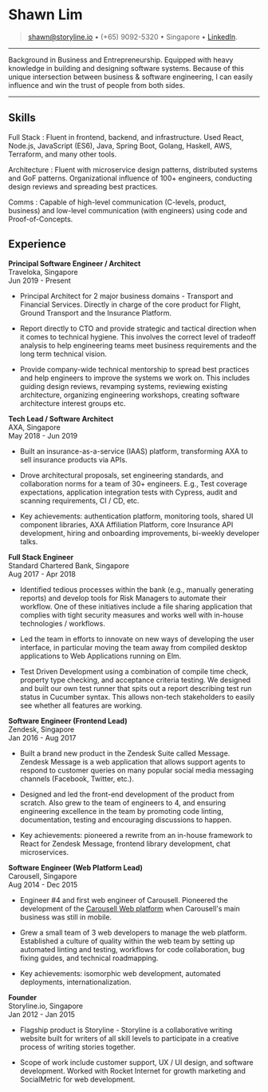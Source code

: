 # Shawn Lim

> <shawn@storyline.io> • (+65) 9092-5320 • Singapore • [LinkedIn](https://www.linkedin.com/in/shawn-lim-0a307550/).

---

Background in Business and Entrepreneurship. Equipped with heavy knowledge in building and designing software systems. Because of this unique intersection between business & software engineering, I can easily influence and win the trust of people from both sides.

---

## Skills

Full Stack
: Fluent in frontend, backend, and infrastructure. Used React, Node.js, JavaScript (ES6), Java, Spring Boot, Golang, Haskell, AWS, Terraform, and many other tools.

Architecture
: Fluent with microservice design patterns, distributed systems and GoF patterns. Organizational influence of 100+ engineers, conducting design reviews and spreading best practices.

Comms
: Capable of high-level communication (C-levels, product, business) and low-level communication (with engineers) using code and Proof-of-Concepts.

## Experience

**Principal Software Engineer / Architect** \
Traveloka, Singapore\
Jun 2019 - Present

- Principal Architect for 2 major business domains - Transport and Financial Services. Directly in charge of the core product for Flight, Ground Transport and the Insurance Platform.

- Report directly to CTO and provide strategic and tactical direction when it comes to technical hygiene. This involves the correct level of tradeoff analysis to help engineering teams meet business requirements and the long term technical vision.

- Provide company-wide technical mentorship to spread best practices and help engineers to improve the systems we work on. This includes guiding design reviews, revamping systems, reviewing existing architecture, organizing engineering workshops, creating software architecture interest groups etc.

**Tech Lead / Software Architect** \
AXA, Singapore\
May 2018 - Jun 2019

- Built an insurance-as-a-service (IAAS) platform, transforming AXA to sell insurance products via APIs.

- Drove architectural proposals, set engineering standards, and collaboration norms for a team of 30+ engineers. E.g., Test coverage expectations, application integration tests with Cypress, audit and scanning requirements, CI / CD, etc.

- Key achievements: authentication platform, monitoring tools, shared UI component libraries, AXA Affiliation Platform, core Insurance API development, hiring and onboarding improvements, bi-weekly developer talks.

**Full Stack Engineer** \
Standard Chartered Bank, Singapore\
Aug 2017 - Apr 2018

- Identified tedious processes within the bank (e.g., manually generating reports) and develop tools for Risk Managers to automate their workflow. One of these initiatives include a file sharing application that complies with tight security measures and works well with in-house technologies / workflows.

- Led the team in efforts to innovate on new ways of developing the user interface, in particular moving the team away from compiled desktop applications to Web Applications running on Elm.

- Test Driven Development using a combination of compile time check, property type checking, and acceptance criteria testing. We designed and built our own test runner that spits out a report describing test run status in Cucumber syntax. This allows non-tech stakeholders to easily see whether all features are working.

**Software Engineer (Frontend Lead)** \
Zendesk, Singapore\
Jan 2016 - Aug 2017

- Built a brand new product in the Zendesk Suite called Message. Zendesk Message is a web application that allows support agents to respond to customer queries on many popular social media messaging channels (Facebook, Twitter, etc.).

- Designed and led the front-end development of the product from scratch. Also grew to the team of engineers to 4, and ensuring engineering excellence in the team by promoting code linting, documentation, testing and encouraging discussions to happen.

- Key achievements: pioneered a rewrite from an in-house framework to React for Zendesk Message, frontend library development, chat microservices.

**Software Engineer (Web Platform Lead)** \
Carousell, Singapore\
Aug 2014 - Dec 2015

- Engineer #4 and first web engineer of Carousell. Pioneered the development of the [Carousell Web platform](https://carousell.com) when Carousell's main business was still in mobile.

- Grew a small team of 3 web developers to manage the web platform. Established a culture of quality within the web team by setting up automated linting and testing, workflows for code collaboration, bug fixing guides, and technical roadmapping.

- Key achievements: isomorphic web development, automated deployments, internationalization.

**Founder** \
Storyline.io, Singapore\
Jan 2012 - Jan 2015

- Flagship product is Storyline - Storyline is a collaborative writing website built for writers of all skill levels to participate in a creative process of writing stories together.

- Scope of work include customer support, UX / UI design, and software development. Worked with Rocket Internet for growth marketing and SocialMetric for web development.
